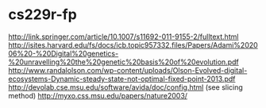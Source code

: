# cs229r-fp
http://link.springer.com/article/10.1007/s11692-011-9155-2/fulltext.html
http://isites.harvard.edu/fs/docs/icb.topic957332.files/Papers/Adami%202006%20-%20Digital%20genetics-%20unravelling%20the%20genetic%20basis%20of%20evolution.pdf
http://www.randalolson.com/wp-content/uploads/Olson-Evolved-digital-ecosystems-Dynamic-steady-state-not-optimal-fixed-point-2013.pdf
http://devolab.cse.msu.edu/software/avida/doc/config.html (see slicing method)
http://myxo.css.msu.edu/papers/nature2003/
